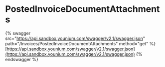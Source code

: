 # PostedInvoiceDocumentAttachments

{% swagger src="https://api.sandbox.younium.com/swagger/v2.1/swagger.json" path="/Invoices/PostedInvoiceDocumentAttachments" method="get" %}
[https://api.sandbox.younium.com/swagger/v2.1/swagger.json](https://api.sandbox.younium.com/swagger/v2.1/swagger.json)
{% endswagger %}
